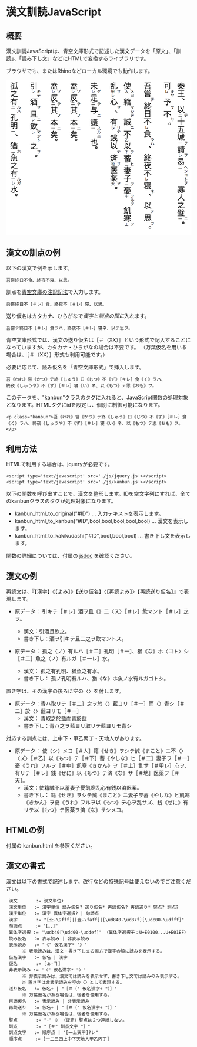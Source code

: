 # 漢文訓読JavaScript

## 概要

漢文訓読JavaScriptは、青空文庫形式で記述した漢文データを「原文」、「訓読」、「読み下し文」などにHTMLで変換するライブラリです。

ブラウザでも、またはRhinoなどローカル環境でも動作します。

![例](./sample.png)

## 漢文の訓点の例

以下の漢文で例を示します。

    吾嘗終日不食、終夜不寝、以思。

訓点を[青空文庫の注記記法](http://kumihan.aozora.gr.jp/kunten.html)で入力します。

    吾嘗終日不［＃レ］食、終夜不［＃レ］寝、以思。

送り仮名はカタカナ、ひらがなで*漢字と訓点の間に*入れます。

    吾嘗テ終日不［＃レ］食ラハ、終夜不［＃レ］寝ネ、以テ思フ。

青空文庫形式では、漢文の送り仮名は［＃（XX）］という形式で記入することになっていますが、カタカナ・ひらがなの場合は不要です。
（万葉仮名を用いる場合は、［＃（XX）］形式も利用可能です。）

必要に応じて、読み仮名を「青空文庫形式」で挿入します。

    吾《われ》嘗《かつ》テ終《しゅう》日《じつ》不《ず》［＃レ］食《く》ラハ、
    終夜《しゅうや》不《ず》［＃レ］寝《い》ネ、以《もつ》テ思《おも》フ。

このデータを、"kanbun"クラスのタグに入れると、JavaScript関数の処理対象となります。HTMLタグにidを設定し、個別に制御可能になります。

    <p class="kanbun">吾《われ》嘗《かつ》テ終《しゅう》日《じつ》不《ず》［＃レ］食《く》ラハ、終夜《しゅうや》不《ず》［＃レ］寝《い》ネ、以《もつ》テ思《おも》フ。</p>

## 利用方法

HTMLで利用する場合は、jqueryが必要です。

    <script type='text/javascript' src='./js/jquery.js'></script>
    <script type='text/javascript' src='./js/kanbun.js'></script>

以下の関数を呼び出すことで、漢文を整形します。IDを空文字列にすれば、全てのkanbunクラスのタグが処理対象になります。

- kanbun_html_to_original("#ID") … 入力テキストを表示します。
- kanbun_html_to_kanbun("#ID",bool,bool,bool,bool,bool) … 漢文を表示します。
- kanbun_html_to_kakikudashi("#ID",bool,bool,bool) … 書き下し文を表示します。

関数の詳細については、付属の [jsdoc](./doc/index.html) を確認ください。

## 漢文の例

再読文は、『【漢字】《【よみ】》【送り仮名】〈【再読よみ】〉【再読送り仮名】』で表現します。

- 原データ： 引キテ［＃レ］酒ヲ且《》二〈ス〉［＃レ］飲マント［＃レ］之ヲ。
    * 漢文：引酒且飲之。
    * 書き下し：酒ヲ引キテ且二之ヲ飲マントス。

- 原データ： 孤之〈ノ〉有ルハ［＃二］孔明［＃一］、猶《な》ホ〈ゴト〉シ［＃二］魚之〈ノ〉有ルガ［＃一レ］水。
    * 漢文： 孤之有孔明、猶魚之有水。
    * 書き下し： 孤ノ孔明有ルハ、猶《な》ホ魚ノ水有ルガゴトシ。

置き字は、その漢字の後ろに空の〈〉を付します。

- 原データ：青ハ取リテ［＃二］之ヲ於〈〉藍ヨリ［＃一］而〈〉青シ［＃二］於〈〉藍ヨリモ［＃一］
    * 漢文： 青取之於藍而青於藍
    * 書き下し：青ハ之ヲ藍ヨリ取リテ藍ヨリモ青シ

対応する訓点には、上中下・甲乙丙丁・天地人があります。

- 原データ： 使〈シ〉メヨ［＃人］籍《せき》ヲシテ誠《まこと》ニ不〈〉〈ズ〉［＃乙］以《もつ》テ［＃下］蓄《やしな》ヒ［＃二］妻子ヲ［＃一］憂《うれ》フルヲ［＃中］飢寒《きかん》ヲ［＃上］乱サ［＃甲レ］心ヲ、有リテ［＃レ］銭《ぜに》以《もつ》テ済《な》サ［＃地］医薬ヲ［＃天］。
    * 漢文：使籍誠不以蓄妻子憂飢寒乱心有銭以済医薬。
    * 書き下し： 籍《せき》ヲシテ誠《まこと》ニ妻子ヲ蓄《やしな》ヒ飢寒《きかん》ヲ憂《うれ》フルヲ以《もつ》テ心ヲ乱サズ、銭《ぜに》有リテ以《もつ》テ医薬ヲ済《な》サシメヨ。


## HTMLの例

付属の kanbun.html を参照ください。

## 漢文の書式

漢文は以下の書式で記述します。改行などの特殊記号は使えないのでご注意ください。

     漢文       := 漢文単位+
     漢文単位   := 漢字単位 読み仮名? 送り仮名* 再読仮名? 再読送り* 竪点? 訓点?
     漢字単位   := 漢字 異体字選択? | 句読点
     漢字       := "[㐀-\9fff]|[豈-\faff]|[\ud840-\ud87f][\udc00-\udfff]"
     句読点     := "[。、]"
     異体字選択 := "\udb40[\udd00-\uddef]" （異体字選択子：U+E0100...U+E01EF）
     読み仮名   := 表示読み | 非表示読み
     表示読み   := "《" 仮名漢字* "》"
          ※ 表示読みは、漢文・書き下し文の両方で漢字の脇に読みを表示する。
     仮名漢字   := 仮名 | 漢字
     仮名       := [ぁ-ヿ]
     非表示読み := "〈" 仮名漢字* "〉"
          ※ 非表示読みは、漢文では読みを表示せず、書き下し文では読みのみ表示する。
          ※ 置き字は非表示読みを空の〈〉として表現する。
     送り仮名   := 仮名+ | "［＃（" 仮名漢字+ "）］"
          ※ 万葉仮名がある場合は、後者を使用する。
     再読仮名   := 表示読み | 非表示読み
     再読送り   := 仮名+ | "［＃（" 仮名漢字+ "）］"
          ※ 万葉仮名がある場合は、後者を使用する。
     竪点       := "‐" ※ （仮定）竪点は２つ連続しない。
     訓点       := "［＃" 訓点文字 "］"
     訓点文字   := 順序点 | "[一上天甲]?レ"
     順序点     := [一二三四上中下天地人甲乙丙丁]

